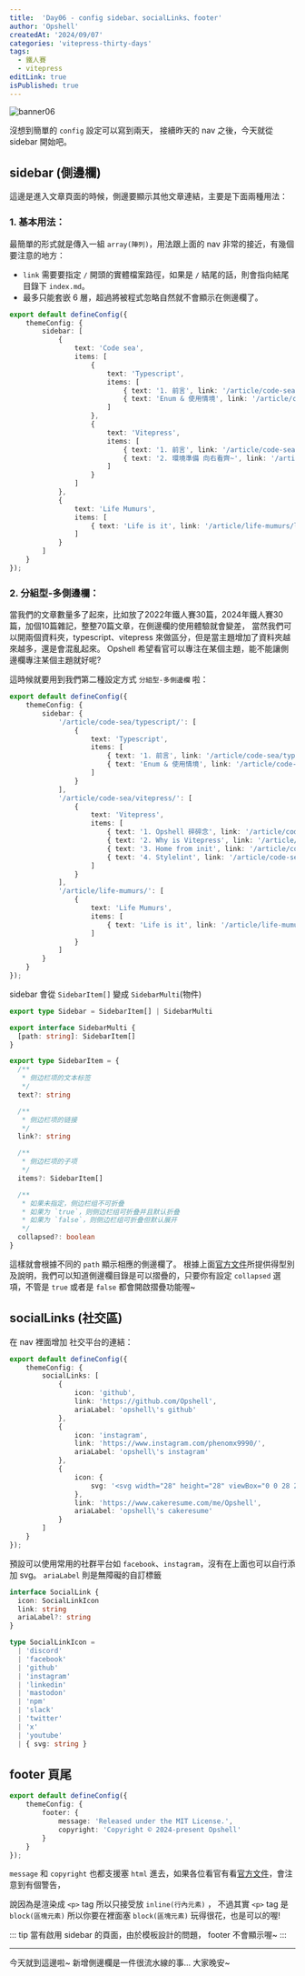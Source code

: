 ```yaml
---
title:  'Day06 - config sidebar、socialLinks、footer'
author: 'Opshell'
createdAt: '2024/09/07'
categories: 'vitepress-thirty-days'
tags:
  - 鐵人賽
  - vitepress
editLink: true
isPublished: true
---
```


![banner06](https://ithelp.ithome.com.tw/upload/images/20240907/20109918fStmRTe47h.png)

沒想到簡單的 `config` 設定可以寫到兩天，
接續昨天的 nav 之後，今天就從 sidebar 開始吧。

## sidebar (側邊欄)
這邊是進入文章頁面的時候，側邊要顯示其他文章連結，主要是下面兩種用法：

### 1. 基本用法：
最簡單的形式就是傳入一組 `array(陣列)`，用法跟上面的 nav 非常的接近，有幾個要注意的地方：
- `link` 需要要指定 `/` 開頭的實體檔案路徑，如果是 `/` 結尾的話，則會指向結尾目錄下 `index.md`。
- 最多只能套嵌 6 層，超過將被程式忽略自然就不會顯示在側邊欄了。
```ts [基本用法]
export default defineConfig({
    themeConfig: {
        sidebar: [
            {
                text: 'Code sea',
                items: [
                    {
                        text: 'Typescript',
                        items: [
                            { text: '1. 前言', link: '/article/code-sea/typescript/day-1' },
                            { text: 'Enum & 使用情境', link: '/article/code-sea/typescript/enum' }
                        ]
                    },
                    {
                        text: 'Vitepress',
                        items: [
                            { text: '1. 前言', link: '/article/code-sea/vitepress/day01-preface' },
                            { text: '2. 環境準備 向右看齊~', link: '/article/code-sea/vitepress/day02-front-end-developement' }
                        ]
                    }
                ]
            },
            {
                text: 'Life Mumurs',
                items: [
                    { text: 'Life is it', link: '/article/life-mumurs/life' }
                ]
            }
        ]
    }
});
```

### 2. 分組型-多側邊欄：
當我們的文章數量多了起來，比如放了2022年鐵人賽30篇，2024年鐵人賽30篇，加個10篇雜記，整整70篇文章，在側邊欄的使用體驗就會變差，
當然我們可以開兩個資料夾，typescript、vitepress 來做區分，但是當主題增加了資料夾越來越多，還是會混亂起來。
Opshell 希望看官可以專注在某個主題，能不能讓側邊欄專注某個主題就好呢?

這時候就要用到我們第二種設定方式 `分組型-多側邊欄` 啦：
```ts [分組型-多側邊欄]
export default defineConfig({
    themeConfig: {
        sidebar: {
            '/article/code-sea/typescript/': [
                {
                    text: 'Typescript',
                    items: [
                        { text: '1. 前言', link: '/article/code-sea/typescript/day-1' },
                        { text: 'Enum & 使用情境', link: '/article/code-sea/typescript/enum' }
                    ]
                }
            ],
            '/article/code-sea/vitepress/': [
                {
                    text: 'Vitepress',
                    items: [
                        { text: '1. Opshell 碎碎念', link: '/article/code-sea/vitepress/day-1' },
                        { text: '2. Why is Vitepress', link: '/article/code-sea/vitepress/day-2' },
                        { text: '3. Home from init', link: '/article/code-sea/vitepress/day-3' },
                        { text: '4. Stylelint', link: '/article/code-sea/vitepress/day-4' }
                    ]
                }
            ],
            '/article/life-mumurs/': [
                {
                    text: 'Life Mumurs',
                    items: [
                        { text: 'Life is it', link: '/article/life-mumurs/life' }
                    ]
                }
            ]
        }
    }
});
```

sidebar 會從  `SidebarItem[]` 變成 `SidebarMulti`(物件)
```ts
export type Sidebar = SidebarItem[] | SidebarMulti

export interface SidebarMulti {
  [path: string]: SidebarItem[]
}

export type SidebarItem = {
  /**
   * 侧边栏项的文本标签
   */
  text?: string

  /**
   * 侧边栏项的链接
   */
  link?: string

  /**
   * 侧边栏项的子项
   */
  items?: SidebarItem[]

  /**
   * 如果未指定，侧边栏组不可折叠
   * 如果为 `true`，则侧边栏组可折叠并且默认折叠
   * 如果为 `false`，则侧边栏组可折叠但默认展开
   */
  collapsed?: boolean
}
```
這樣就會根據不同的 `path` 顯示相應的側邊欄了。
根據上面[官方文件](https://vitepress.dev/zh/reference/default-theme-config#sidebar)所提供得型別及說明，我們可以知道側邊欄目錄是可以摺疊的，只要你有設定 `collapsed` 選項，不管是 `true` 或者是 `false` 都會開啟摺疊功能喔~

## socialLinks (社交區)
在 nav 裡面增加 社交平台的連結：
```ts
export default defineConfig({
    themeConfig: {
        socialLinks: [
            {
                icon: 'github',
                link: 'https://github.com/Opshell',
                ariaLabel: 'opshell\'s github'
            },
            {
                icon: 'instagram',
                link: 'https://www.instagram.com/phenomx9990/',
                ariaLabel: 'opshell\'s instagram'
            },
            {
                icon: {
                    svg: '<svg width="28" height="28" viewBox="0 0 28 28" fill="none" xmlns="http://www.w3.org/2000/svg"> <path d="M22.5217 7.07507V17.0435C16.8406 16.4368 11.1594 15.8281 5.47827 15.2194V5.25913C5.47827 5.25913 5.47827 5.2571 5.4803 5.25507C6.45016 3.07594 9.12436 1.20725 12.7846 0L22.5217 7.07507Z" "/> <path d="M6.45817 25.7509L7.52136 26.8141C6.78889 27.5465 5.77542 28 4.65846 28C2.42252 28 0.609619 26.1871 0.609619 23.9512C0.609619 21.7152 2.42252 19.9023 4.65846 19.9023C5.77643 19.9023 6.78991 20.3558 7.52136 21.0883L6.45817 22.1515C5.99759 21.6909 5.3615 21.4068 4.65846 21.4068C3.25237 21.4068 2.1131 22.5461 2.1131 23.9522C2.1131 25.3583 3.25237 26.4976 4.65846 26.4976C5.3615 26.4976 5.9986 26.2125 6.45817 25.7529V25.7509Z" "/> <path d="M12.7561 22.2154V22.7014C12.2834 22.254 11.6493 21.9841 10.9047 21.9841C9.24296 21.9841 7.89673 23.3304 7.89673 24.9921C7.89673 26.6538 9.24296 28.0001 10.9047 28.0001C11.6483 28.0001 12.2824 27.7302 12.7561 27.2828V27.7688H14.144V22.2154H12.7561ZM10.9047 26.6122C10.0099 26.6122 9.28455 25.8879 9.28455 24.9921C9.28455 24.0963 10.0099 23.372 10.9047 23.372C11.7995 23.372 12.5248 24.0973 12.5248 24.9921C12.5248 25.8869 11.7995 26.6122 10.9047 26.6122Z" "/> <path d="M27.3333 25.5704C27.3718 25.3857 27.3911 25.1909 27.3911 24.9921C27.3911 23.3304 26.1879 21.9841 24.3253 21.9841C22.4627 21.9841 21.2595 23.3304 21.2595 24.9921C21.2595 26.6538 22.6331 28.0001 24.3253 28.0001C25.4281 28.0001 26.4121 27.6754 27.0594 27.0312L26.121 26.0928C25.7608 26.4773 25.1602 26.6975 24.3253 26.6975C23.4904 26.6975 22.9416 26.2278 22.7539 25.5693H27.3333V25.5704ZM24.3253 23.2857C25.1826 23.2857 25.7091 23.7564 25.8968 24.4138H22.7549C22.9426 23.7564 23.4701 23.2857 24.3263 23.2857H24.3253Z" "/> <path d="M21.3032 27.7687H19.3492L16.9205 25.34V27.7687H15.5327V19.9054C15.9953 19.9551 16.4579 20.0038 16.9205 20.0535V24.4148L19.12 22.2154H21.0739L18.4118 24.8774L21.3032 27.7687Z" "/> </svg>'
                },
                link: 'https://www.cakeresume.com/me/Opshell',
                ariaLabel: 'opshell\'s cakeresume'
            }
        ]
    }
});
```

預設可以使用常用的社群平台如 `facebook`、`instagram`，沒有在上面也可以自行添加 svg。
`ariaLabel` 則是無障礙的自訂標籤
```ts
interface SocialLink {
  icon: SocialLinkIcon
  link: string
  ariaLabel?: string
}

type SocialLinkIcon =
  | 'discord'
  | 'facebook'
  | 'github'
  | 'instagram'
  | 'linkedin'
  | 'mastodon'
  | 'npm'
  | 'slack'
  | 'twitter'
  | 'x'
  | 'youtube'
  | { svg: string }
```

## footer 頁尾
```ts
export default defineConfig({
    themeConfig: {
        footer: {
            message: 'Released under the MIT License.',
            copyright: 'Copyright © 2024-present Opshell'
        }
    }
});
```
`message` 和 `copyright` 也都支援塞 `html` 進去，如果各位看官有看[官方文件](https://vitepress.dev/zh/reference/default-theme-footer)，會注意到有個警告，

說因為是渲染成 `<p>` tag 所以只接受放 `inline(行內元素)` ， 不過其實 `<p>` tag 是 `block(區塊元素)` 所以你要在裡面塞 `block(區塊元素)` 玩得很花，也是可以的喔!

::: tip
當有啟用 sidebar 的頁面，由於模板設計的問題， footer 不會顯示喔~
:::

---
今天就到這邊啦~
新增側邊欄是一件很流水線的事...
大家晚安~
